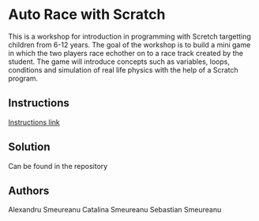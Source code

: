 # Auto Race with Scratch

This is a workshop for introduction in programming with Scretch targetting children from 6-12 years. The goal of the workshop is to build a mini game in which the two players race echother on to a race track created by the student.  The game will introduce concepts such as variables, loops, conditions and simulation of real life physics with the help of a Scratch program. 

## Instructions

 [Instructions link](https://docs.google.com/document/d/e/2PACX-1vQjIfr48U95jdi8hchwFWfVhS9opKNHCOTqdPUDi1qthLJKwDDLLjcQrg9g8BhAKgM__UEa37EK3lG4/pub)


## Solution

Can be found in the repository

## Authors
Alexandru Smeureanu
Catalina Smeureanu
Sebastian Smeureanu
